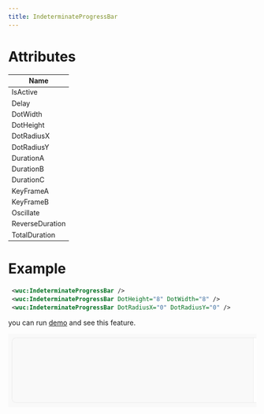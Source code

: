 ```yaml
---
title: IndeterminateProgressBar
---
```


# Attributes

| Name |
|-|
|IsActive|
|Delay|
|DotWidth|
|DotHeight|
|DotRadiusX|
|DotRadiusY|
|DurationA|
|DurationB|
|DurationC|
|KeyFrameA|
|KeyFrameB|
|Oscillate|
|ReverseDuration|
|TotalDuration|

# Example

```xml
 <wuc:IndeterminateProgressBar />
 <wuc:IndeterminateProgressBar DotHeight="8" DotWidth="8" />
 <wuc:IndeterminateProgressBar DotRadiusX="0" DotRadiusY="0" />
```

you can run [demo](https://github.com/WinUICommunity/WinUICommunity) and see this feature.

![WinUICommunity](https://raw.githubusercontent.com/WinUICommunity/Resources/main/WinUICommunityDocs/IndeterminateProgressBar.gif)
